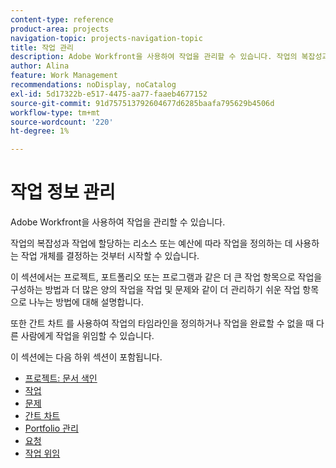 ```yaml
---
content-type: reference
product-area: projects
navigation-topic: projects-navigation-topic
title: 작업 관리
description: Adobe Workfront을 사용하여 작업을 관리할 수 있습니다. 작업의 복잡성과 작업에 할당하는 리소스 또는 예산에 따라 작업을 정의하는 데 사용하는 작업 개체를 결정하는 것부터 시작할 수 있습니다. 이 섹션에서는 프로젝트, 포트폴리오 또는 프로그램과 같은 더 큰 작업 항목으로 작업을 구성하는 방법과 더 많은 양의 작업을 작업 및 문제와 같이 더 관리하기 쉬운 작업 항목으로 나누는 방법에 대해 설명합니다. 또한 간트 차트 를 사용하여 작업의 타임라인을 정의하거나 작업을 완료할 수 없을 때 다른 사람에게 작업을 위임할 수 있습니다.
author: Alina
feature: Work Management
recommendations: noDisplay, noCatalog
exl-id: 5d17322b-e517-4475-aa77-faaeb4677152
source-git-commit: 91d757513792604677d6285baafa795629b4506d
workflow-type: tm+mt
source-wordcount: '220'
ht-degree: 1%

---
```


# 작업 정보 관리

Adobe Workfront을 사용하여 작업을 관리할 수 있습니다.

작업의 복잡성과 작업에 할당하는 리소스 또는 예산에 따라 작업을 정의하는 데 사용하는 작업 개체를 결정하는 것부터 시작할 수 있습니다.

이 섹션에서는 프로젝트, 포트폴리오 또는 프로그램과 같은 더 큰 작업 항목으로 작업을 구성하는 방법과 더 많은 양의 작업을 작업 및 문제와 같이 더 관리하기 쉬운 작업 항목으로 나누는 방법에 대해 설명합니다.

또한 간트 차트 를 사용하여 작업의 타임라인을 정의하거나 작업을 완료할 수 없을 때 다른 사람에게 작업을 위임할 수 있습니다.

이 섹션에는 다음 하위 섹션이 포함됩니다.

* [프로젝트: 문서 색인](../manage-work/projects/projects-overview.md)
* [작업](../manage-work/tasks/tasks-overview.md)
* [문제](../manage-work/issues/issues-overview.md)
* [간트 차트](../manage-work/gantt-chart/the-gantt-chart.md)
* [Portfolio 관리](../manage-work/portfolios/portfolio-management-overview.md)
* [요청](../manage-work/requests/requests-overview.md)
* [작업 위임](../manage-work/delegate-work/delegate-work.md)
